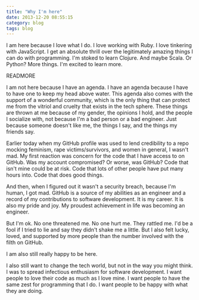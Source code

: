 ```yaml
---
title: "Why I'm here"
date: 2013-12-20 08:55:15
category: blog
tags: blog
---
```


I am here because I love what I do. I love working with Ruby. I love tinkering with JavaScript. I get an absolute thrill over the legitimately amazing things I can do with programming. I'm stoked to learn Clojure. And maybe Scala. Or Python? More things. I'm excited to learn more.

READMORE

I am not here because I have an agenda. I have an agenda because I have to have one to keep my head above water. This agenda also comes with the support of a wonderful community, which is the only thing that can protect me from the vitriol and cruelty that exists in the tech sphere. These things are thrown at me because of my gender, the opinions I hold, and the people I socialize with, not because I'm a bad person or a bad engineer. Just because someone doesn't like me, the things I say, and the things my friends say.

Earlier today when my GitHub profile was used to lend credibility to a repo mocking feminism, rape victims/survivors, and women in general, I wasn't mad. My first reaction was concern for the code that I have access to on GitHub. Was my account compromised? Or worse, was GitHub? Code that isn't mine could be at risk. Code that lots of other people have put many hours into. Code that does good things.

And then, when I figured out it wasn't a security breach, because I'm human, I got mad. GitHub is a source of my abilities as an engineer and a record of my contributions to software development. It is my career. It is also my pride and joy. My proudest achievement in life was becoming an engineer.

But I'm ok. No one threatened me. No one hurt me. They rattled me. I'd be a fool if I tried to lie and say they didn't shake me a little. But I also felt lucky, loved, and supported by more people than the number involved with the filth on GitHub.

I am also still really happy to be here.

I also still want to change the tech world, but not in the way you might think. I was to spread infectious enthusiasm for software development. I want people to love their code as much as I love mine. I want people to have the same zest for programming that I do. I want people to be happy with what they are doing.